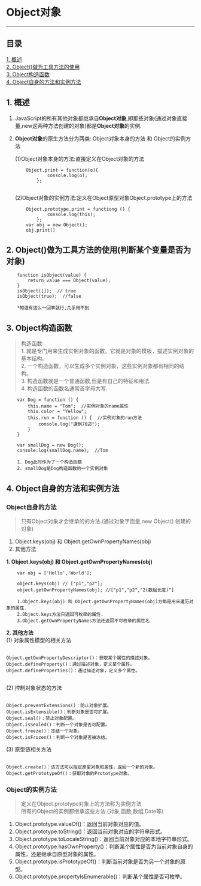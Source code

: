 # Object对象

***

## 目录

[1. 概述](#概述)  
[2. Object()做为工具方法的使用](#Object())  
[3. Object构造函数](#Object构造函数)  
[4. Object自身的方法和实例方法](#Object自身的方法和实例方法)  

## <a id="概述">1. 概述</a>
1. JavaScript的所有其他对象都继承自**Object对象**,即那些对象(通过对象直接量,new这两种方法创建的对象)都是**Object对象**的实例.
2. **Object对象**的原生方法分为两类: Object对象本身的方法 和 Object的实例方法

	(1)Object对象本身的方法:直接定义在Object对象的方法  
	
	```
		Object.print = function(o){
				console.log(o); 
			};
					
	```

    (2)Object对象的实例方法:定义在Object原型对象Object.prototype上的方法
	
	
	```
		Object.prototype.print = functiong () {
				console.log(this);
			};
		var obj = new Object();
		obj.print()	
	```	
	
## <a id="Object()">2. Object()做为工具方法的使用(判断某个变量是否为对象)</a>

```
	function isObject(value) {
		return value === Object(value);
	}
	isObject([]);  // true
	isObject(true);  //false
	
	*知道有这么一回事就行,几乎用不到
```

## <a id="Object构造函数">3. Object构造函数</a>

>构造函数:  
	1. 就是专门用来生成实例对象的函数。它就是对象的模板，描述实例对象的基本结构。  
	2. 一个构造函数，可以生成多个实例对象，这些实例对象都有相同的结构。  
	3. 构造函数就是一个普通函数,但是有自己的特征和用法.  
	4. 构造函数的函数名通常首字母大写.  

```
	var Dog = function () {
		this.name = "Tom";  //实例对象的name属性
		this.color = "Yellow";
		this.run = function () {  //实例对象的run方法
			console.log("速到70迈");
		}
	}
	
	var smallDog = new Dog();
	console.log(smallDog.name);  //Tom
	
	1. Dog此时作为了一个构造函数
	2. smallDog是Dog构造函数的一个实例对象
```

## <a id="Object自身的方法和实例方法">4. Object自身的方法和实例方法</a>

### 	Object自身的方法
>只有Object对象才会继承的的方法.(通过对象字面量,new Object() 创建的对象)

1. Object.keys(obj) 和 Object.getOwnPropertyNames(obj)
2. 其他方法

**1. Object.keys(obj) 和 Object.getOwnPropertyNames(obj)**

```
	var obj = ['Hello','World'];
	
	object.keys(obj) // ["p1","p2"];
	object.getOwnPropertyNames(obj); //["p1","p2","2(数组长度)"]
	
	1.Object.keys(obj) 和 Object.getOwnPropertyNames(obj)方都是用来遍历对象的属性.
	2.Object.keys方法只返回可枚举的属性.
	3.Object.getOwnPropertyNames方法还返回不可枚举的属性名
```

**2. 其他方法**  
(1) 对象属性模型的相关方法

```

Object.getOwnPropertyDescriptor()：获取某个属性的描述对象。  
Object.defineProperty()：通过描述对象，定义某个属性。  
Object.defineProperties()：通过描述对象，定义多个属性。
  
```
(2) 控制对象状态的方法

```

Object.preventExtensions()：防止对象扩展。
Object.isExtensible()：判断对象是否可扩展。
Object.seal()：禁止对象配置。
Object.isSealed()：判断一个对象是否可配置。
Object.freeze()：冻结一个对象。
Object.isFrozen()：判断一个对象是否被冻结。

```
(3) 原型链相关方法

```

Object.create()：该方法可以指定原型对象和属性，返回一个新的对象。
Object.getPrototypeOf()：获取对象的Prototype对象。

```

### Object的实例方法

>定义在Object.prototype对象上的方法称为实例方法.  
>所有的Object的实例都继承这些方法.(对象,函数,数组,Date等)

1. Object.prototype.valueOf()：返回当前对象对应的值。
2. Object.prototype.toString()：返回当前对象对应的字符串形式。
3. Object.prototype.toLocaleString()：返回当前对象对应的本地字符串形式。
4. Object.prototype.hasOwnProperty()：判断某个属性是否为当前对象自身的属性，还是继承自原型对象的属性。
5. Object.prototype.isPrototypeOf()：判断当前对象是否为另一个对象的原型。
6. Object.prototype.propertyIsEnumerable()：判断某个属性是否可枚举。
